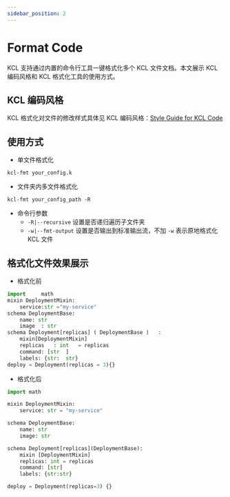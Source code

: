 ```yaml
---
sidebar_position: 2
---
```


# Format Code

KCL 支持通过内置的命令行工具一键格式化多个 KCL 文件文档。本文展示 KCL 编码风格和 KCL 格式化工具的使用方式。

## KCL 编码风格

KCL 格式化对文件的修改样式具体见 KCL 编码风格：[Style Guide for KCL Code](../../lang/lang/spec/codestyle.md)

## 使用方式

* 单文件格式化

```text
kcl-fmt your_config.k
```

* 文件夹内多文件格式化

```text
kcl-fmt your_config_path -R
```

* 命令行参数
  * `-R|--recursive` 设置是否递归遍历子文件夹
  * `-w|--fmt-output` 设置是否输出到标准输出流，不加 `-w` 表示原地格式化 KCL 文件

## 格式化文件效果展示

* 格式化前

```py
import     math
mixin DeploymentMixin:
    service:str ="my-service"
schema DeploymentBase:
    name: str
    image  : str
schema Deployment[replicas] ( DeploymentBase )   :
    mixin[DeploymentMixin]
    replicas   : int   = replicas
    command: [str  ]
    labels: {str:  str}
deploy = Deployment(replicas = 3){}
```

* 格式化后

```py
import math

mixin DeploymentMixin:
    service: str = "my-service"

schema DeploymentBase:
    name: str
    image: str

schema Deployment[replicas](DeploymentBase):
    mixin [DeploymentMixin]
    replicas: int = replicas
    command: [str]
    labels: {str:str}

deploy = Deployment(replicas=3) {}

```
